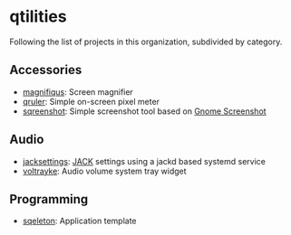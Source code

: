 # qtilities

Following the list of projects in this organization, subdivided by category.

## Accessories

- [magnifiqus]: Screen magnifier
- [qruler]:     Simple on-screen pixel meter
- [sqreenshot]: Simple screenshot tool based on [Gnome Screenshot]

## Audio

- [jacksettings]: [JACK] settings using a jackd based systemd service
- [voltrayke]:    Audio volume system tray widget

## Programming

- [sqeleton]: Application template


[jacksettings]: https://github.com/qtilities/jacksettings/
[magnifiqus]:   https://github.com/qtilities/magnifiqus/
[qruler]:       https://github.com/qtilities/qruler/
[sqreenshot]:   https://github.com/qtilities/sqreenshot/
[voltrayke]:    https://github.com/qtilities/voltrayke/
[sqeleton]:     https://github.com/qtilities/sqeleton/

[JACK]:             https://jackaudio.org/
[Gnome Screenshot]: https://gitlab.gnome.org/GNOME/gnome-screenshot/
